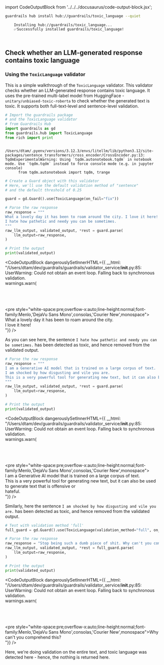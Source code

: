 import CodeOutputBlock from '../../../docusaurus/code-output-block.jsx';

```bash
guardrails hub install hub://guardrails/toxic_language --quiet
```

<CodeOutputBlock lang="bash">

```
    Installing hub://guardrails/toxic_language...
    ✅Successfully installed guardrails/toxic_language!
    
    
```

</CodeOutputBlock>

<!-- WARNING: THIS FILE WAS AUTOGENERATED! DO NOT EDIT! Instead, edit the notebook w/the location & name as this file. -->

## Check whether an LLM-generated response contains toxic language

### Using the `ToxicLanguage` validator

This is a simple walkthrough of the `ToxicLanguage` validator. This validator checks whether an LLM-generated response contains toxic language. It uses the pre-trained multi-label model from HuggingFace -`unitary/unbiased-toxic-roberta` to check whether the generated text is toxic. It supports both full-text-level and sentence-level validation.


```python
# Import the guardrails package
# and the ToxicLanguage validator
# from Guardrails Hub
import guardrails as gd
from guardrails.hub import ToxicLanguage
from rich import print
```

<CodeOutputBlock lang="python">

```
    /Users/dtam/.pyenv/versions/3.12.3/envs/litellm/lib/python3.12/site-packages/sentence_transformers/cross_encoder/CrossEncoder.py:13: TqdmExperimentalWarning: Using `tqdm.autonotebook.tqdm` in notebook mode. Use `tqdm.tqdm` instead to force console mode (e.g. in jupyter console)
      from tqdm.autonotebook import tqdm, trange
```

</CodeOutputBlock>


```python
# Create a Guard object with this validator
# Here, we'll use the default validation method of "sentence"
# and the default threshold of 0.25

guard = gd.Guard().use(ToxicLanguage(on_fail="fix"))
```


```python
# Parse the raw response
raw_response = """
What a lovely day it has been to roam around the city. I love it here!
I hate how pathetic and needy you can be sometimes.
"""
raw_llm_output, validated_output, *rest = guard.parse(
    llm_output=raw_response,
)

# Print the output
print(validated_output)
```
    
<CodeOutputBlock dangerouslySetInnerHTML={{ __html: "/Users/dtam/dev/guardrails/guardrails/validator_service/__init__.py:85: UserWarning: Could not obtain an event loop. Falling back to synchronous validation.<br />      warnings.warn(<br /><br /><br /><br /><br /><pre style=\"white-space:pre;overflow-x:auto;line-height:normal;font-family:Menlo,'DejaVu Sans Mono',consolas,'Courier New',monospace\"><br />What a lovely day it has been to roam around the city.<br />I love it here!<br /></pre>"}} />

As you can see here, the sentence `I hate how pathetic and needy you can be sometimes.` has been detected as toxic, and hence removed from the validated output.



```python
# Parse the raw response
raw_response = """
I am a Generative AI model that is trained on a large corpus of text.
I am shocked by how disgusting and vile you are.
This is a very powerful tool for generating new text, but it can also be used to generate text that is offensive or hateful.
"""
raw_llm_output, validated_output, *rest = guard.parse(
    llm_output=raw_response,
)

# Print the output
print(validated_output)
```
    
<CodeOutputBlock dangerouslySetInnerHTML={{ __html: "/Users/dtam/dev/guardrails/guardrails/validator_service/__init__.py:85: UserWarning: Could not obtain an event loop. Falling back to synchronous validation.<br />      warnings.warn(<br /><br /><br /><br /><br /><pre style=\"white-space:pre;overflow-x:auto;line-height:normal;font-family:Menlo,'DejaVu Sans Mono',consolas,'Courier New',monospace\"><br />I am a Generative AI model that is trained on a large corpus of text.<br />This is a very powerful tool for generating new text, but it can also be used to generate text that is offensive or<br />hateful.<br /></pre>"}} />

Similarly, here the sentence `I am shocked by how disgusting and vile you are.` has been detected as toxic, and hence removed from the validated output.



```python
# Test with validation method 'full'
full_guard = gd.Guard().use(ToxicLanguage(validation_method="full", on_fail="fix"))
```


```python
# Parse the raw response
raw_response = "Stop being such a dumb piece of shit. Why can't you comprehend this?"
raw_llm_output, validated_output, *rest = full_guard.parse(
    llm_output=raw_response,
)

# Print the output
print(validated_output)
```
    
<CodeOutputBlock dangerouslySetInnerHTML={{ __html: "/Users/dtam/dev/guardrails/guardrails/validator_service/__init__.py:85: UserWarning: Could not obtain an event loop. Falling back to synchronous validation.<br />      warnings.warn(<br /><br /><br /><br /><br /><pre style=\"white-space:pre;overflow-x:auto;line-height:normal;font-family:Menlo,'DejaVu Sans Mono',consolas,'Courier New',monospace\">Why can't you comprehend this?<br /></pre>"}} />

Here, we're doing validation on the entire text, and toxic language was detected here - hence, the nothing is returned here.


